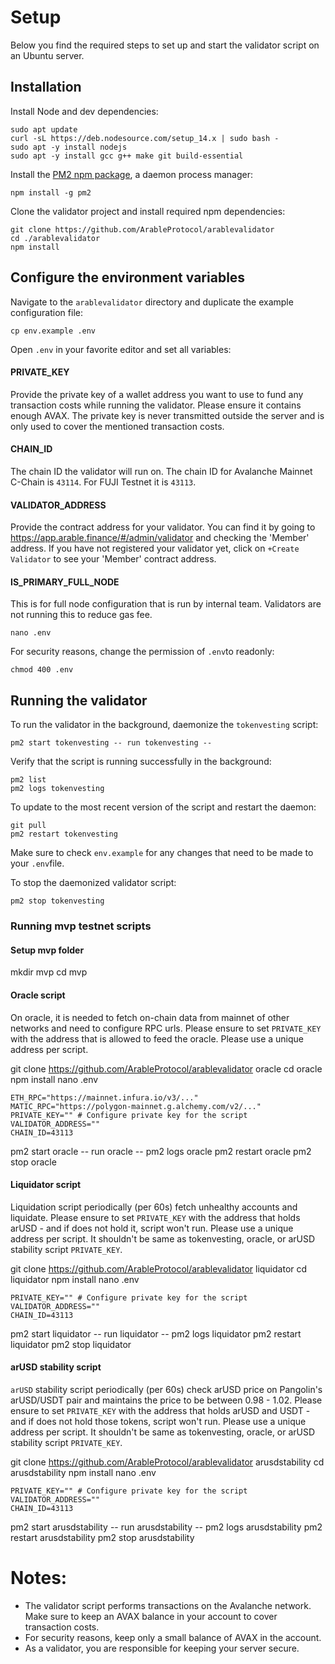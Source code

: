 # Setup

Below you find the required steps to set up and start the validator script on an Ubuntu server.

## Installation

Install Node and dev dependencies:

```
sudo apt update
curl -sL https://deb.nodesource.com/setup_14.x | sudo bash -
sudo apt -y install nodejs
sudo apt -y install gcc g++ make git build-essential
```

Install the [PM2 npm package](https://pm2.keymetrics.io/), a daemon process manager:

```
npm install -g pm2
```

Clone the validator project and install required npm dependencies:

```
git clone https://github.com/ArableProtocol/arablevalidator
cd ./arablevalidator
npm install
```

## Configure the environment variables

Navigate to the `arablevalidator` directory and duplicate the example configuration file:

```
cp env.example .env
```

Open `.env` in your favorite editor and set all variables:

#### PRIVATE_KEY

Provide the private key of a wallet address you want to use to fund any transaction costs while running the validator. Please ensure it contains enough AVAX.
The private key is never transmitted outside the server and is only used to cover the mentioned transaction costs.

#### CHAIN_ID

The chain ID the validator will run on. The chain ID for Avalanche Mainnet C-Chain is `43114`. For FUJI Testnet it is `43113`.

#### VALIDATOR_ADDRESS

Provide the contract address for your validator. You can find it by going to https://app.arable.finance/#/admin/validator and checking the 'Member' address. If you have not registered your validator yet, click on `+Create Validator` to see your 'Member' contract address.

#### IS_PRIMARY_FULL_NODE

This is for full node configuration that is run by internal team. Validators are not running this to reduce gas fee.

```
nano .env
```

For security reasons, change the permission of `.env`to readonly:

```
chmod 400 .env
```

## Running the validator

To run the validator in the background, daemonize the `tokenvesting` script:

```
pm2 start tokenvesting -- run tokenvesting --
```

Verify that the script is running successfully in the background:

```
pm2 list
pm2 logs tokenvesting
```

To update to the most recent version of the script and restart the daemon:

```
git pull
pm2 restart tokenvesting
```

Make sure to check `env.example` for any changes that need to be made to your `.env`file.

To stop the daemonized validator script:

```
pm2 stop tokenvesting
```

### Running mvp testnet scripts

#### Setup mvp folder

mkdir mvp
cd mvp

#### Oracle script

On oracle, it is needed to fetch on-chain data from mainnet of other networks and need to configure RPC urls.
Please ensure to set `PRIVATE_KEY` with the address that is allowed to feed the oracle.
Please use a unique address per script.

git clone https://github.com/ArableProtocol/arablevalidator oracle
cd oracle
npm install
nano .env

```
ETH_RPC="https://mainnet.infura.io/v3/..."
MATIC_RPC="https://polygon-mainnet.g.alchemy.com/v2/..."
PRIVATE_KEY="" # Configure private key for the script
VALIDATOR_ADDRESS=""
CHAIN_ID=43113
```

pm2 start oracle -- run oracle --
pm2 logs oracle
pm2 restart oracle
pm2 stop oracle

#### Liquidator script

Liquidation script periodically (per 60s) fetch unhealthy accounts and liquidate.
Please ensure to set `PRIVATE_KEY` with the address that holds arUSD - and if does not hold it, script won't run.
Please use a unique address per script. It shouldn't be same as tokenvesting, oracle, or arUSD stability script `PRIVATE_KEY`.

git clone https://github.com/ArableProtocol/arablevalidator liquidator
cd liquidator
npm install
nano .env

```
PRIVATE_KEY="" # Configure private key for the script
VALIDATOR_ADDRESS=""
CHAIN_ID=43113
```

pm2 start liquidator -- run liquidator --
pm2 logs liquidator
pm2 restart liquidator
pm2 stop liquidator

#### arUSD stability script

`arUSD` stability script periodically (per 60s) check arUSD price on Pangolin's arUSD/USDT pair and maintains the price to be between 0.98 - 1.02.
Please ensure to set `PRIVATE_KEY` with the address that holds arUSD and USDT - and if does not hold those tokens, script won't run.
Please use a unique address per script. It shouldn't be same as tokenvesting, oracle, or arUSD stability script `PRIVATE_KEY`.

git clone https://github.com/ArableProtocol/arablevalidator arusdstability
cd arusdstability
npm install
nano .env

```
PRIVATE_KEY="" # Configure private key for the script
VALIDATOR_ADDRESS=""
CHAIN_ID=43113
```

pm2 start arusdstability -- run arusdstability --
pm2 logs arusdstability
pm2 restart arusdstability
pm2 stop arusdstability

# Notes:

- The validator script performs transactions on the Avalanche network. Make sure to keep an AVAX balance in your account to cover transaction costs.
- For security reasons, keep only a small balance of AVAX in the account.
- As a validator, you are responsible for keeping your server secure.
